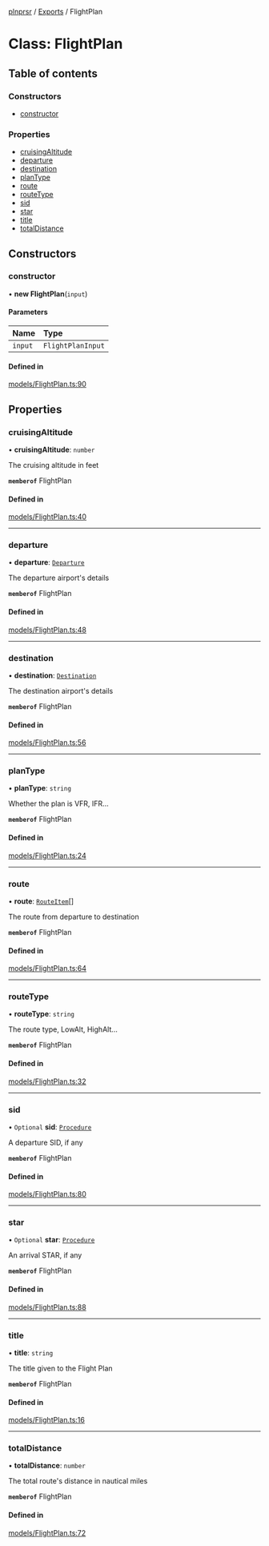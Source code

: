 [plnprsr](../README.md) / [Exports](../modules.md) / FlightPlan

# Class: FlightPlan

## Table of contents

### Constructors

- [constructor](FlightPlan.md#constructor)

### Properties

- [cruisingAltitude](FlightPlan.md#cruisingaltitude)
- [departure](FlightPlan.md#departure)
- [destination](FlightPlan.md#destination)
- [planType](FlightPlan.md#plantype)
- [route](FlightPlan.md#route)
- [routeType](FlightPlan.md#routetype)
- [sid](FlightPlan.md#sid)
- [star](FlightPlan.md#star)
- [title](FlightPlan.md#title)
- [totalDistance](FlightPlan.md#totaldistance)

## Constructors

### constructor

• **new FlightPlan**(`input`)

#### Parameters

| Name | Type |
| :------ | :------ |
| `input` | `FlightPlanInput` |

#### Defined in

[models/FlightPlan.ts:90](https://github.com/alrico88/plnprsr/blob/master/src/models/FlightPlan.ts#L90)

## Properties

### cruisingAltitude

• **cruisingAltitude**: `number`

The cruising altitude in feet

**`memberof`** FlightPlan

#### Defined in

[models/FlightPlan.ts:40](https://github.com/alrico88/plnprsr/blob/master/src/models/FlightPlan.ts#L40)

___

### departure

• **departure**: [`Departure`](Departure.md)

The departure airport's details

**`memberof`** FlightPlan

#### Defined in

[models/FlightPlan.ts:48](https://github.com/alrico88/plnprsr/blob/master/src/models/FlightPlan.ts#L48)

___

### destination

• **destination**: [`Destination`](Destination.md)

The destination airport's details

**`memberof`** FlightPlan

#### Defined in

[models/FlightPlan.ts:56](https://github.com/alrico88/plnprsr/blob/master/src/models/FlightPlan.ts#L56)

___

### planType

• **planType**: `string`

Whether the plan is VFR, IFR...

**`memberof`** FlightPlan

#### Defined in

[models/FlightPlan.ts:24](https://github.com/alrico88/plnprsr/blob/master/src/models/FlightPlan.ts#L24)

___

### route

• **route**: [`RouteItem`](RouteItem.md)[]

The route from departure to destination

**`memberof`** FlightPlan

#### Defined in

[models/FlightPlan.ts:64](https://github.com/alrico88/plnprsr/blob/master/src/models/FlightPlan.ts#L64)

___

### routeType

• **routeType**: `string`

The route type, LowAlt, HighAlt...

**`memberof`** FlightPlan

#### Defined in

[models/FlightPlan.ts:32](https://github.com/alrico88/plnprsr/blob/master/src/models/FlightPlan.ts#L32)

___

### sid

• `Optional` **sid**: [`Procedure`](Procedure.md)

A departure SID, if any

**`memberof`** FlightPlan

#### Defined in

[models/FlightPlan.ts:80](https://github.com/alrico88/plnprsr/blob/master/src/models/FlightPlan.ts#L80)

___

### star

• `Optional` **star**: [`Procedure`](Procedure.md)

An arrival STAR, if any

**`memberof`** FlightPlan

#### Defined in

[models/FlightPlan.ts:88](https://github.com/alrico88/plnprsr/blob/master/src/models/FlightPlan.ts#L88)

___

### title

• **title**: `string`

The title given to the Flight Plan

**`memberof`** FlightPlan

#### Defined in

[models/FlightPlan.ts:16](https://github.com/alrico88/plnprsr/blob/master/src/models/FlightPlan.ts#L16)

___

### totalDistance

• **totalDistance**: `number`

The total route's distance in nautical miles

**`memberof`** FlightPlan

#### Defined in

[models/FlightPlan.ts:72](https://github.com/alrico88/plnprsr/blob/master/src/models/FlightPlan.ts#L72)
